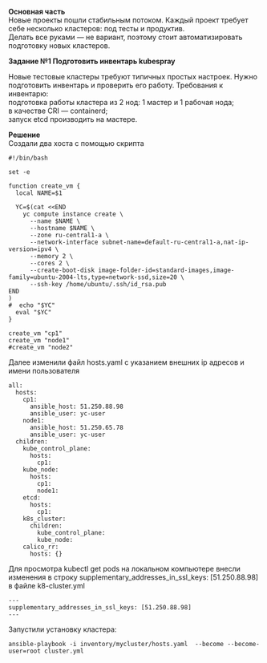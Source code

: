 **Основная часть**     
Новые проекты пошли стабильным потоком. Каждый проект требует себе несколько кластеров: под тесты и продуктив.    
Делать все руками — не вариант, поэтому стоит автоматизировать подготовку новых кластеров.      
    
**Задание №1 Подготовить инвентарь kubespray**     
   
Новые тестовые кластеры требуют типичных простых настроек. Нужно подготовить инвентарь и проверить его работу. Требования к инвентарю:    
подготовка работы кластера из 2 нод: 1 мастер и 1 рабочая нода;      
в качестве CRI — containerd;     
запуск etcd производить на мастере.    
 
    
**Решение**   
Создали два хоста с помощью скрипта    
```
#!/bin/bash

set -e

function create_vm {
  local NAME=$1

  YC=$(cat <<END
    yc compute instance create \
      --name $NAME \
      --hostname $NAME \
      --zone ru-central1-a \
      --network-interface subnet-name=default-ru-central1-a,nat-ip-version=ipv4 \
      --memory 2 \
      --cores 2 \
      --create-boot-disk image-folder-id=standard-images,image-family=ubuntu-2004-lts,type=network-ssd,size=20 \
      --ssh-key /home/ubuntu/.ssh/id_rsa.pub
END
)
#  echo "$YC"
  eval "$YC"
}

create_vm "cp1"
create_vm "node1"
#create_vm "node2"
```
    
Далее изменили файл hosts.yaml с указанием внешних ip адресов и имени пользователя      
```
all:
  hosts:
    cp1:
      ansible_host: 51.250.88.98
      ansible_user: yc-user
    node1:
      ansible_host: 51.250.65.78
      ansible_user: yc-user
  children:
    kube_control_plane:
      hosts:
        cp1:
    kube_node:
      hosts:
        cp1:
        node1:
    etcd:
      hosts:
        cp1:
    k8s_cluster:
      children:
        kube_control_plane:
        kube_node:
    calico_rr:
      hosts: {}

```
Для просмотра kubectl get pods на локальном компьютере внесли изменения в строку supplementary_addresses_in_ssl_keys: [51.250.88.98] в файле k8-cluster.yml
```
---
supplementary_addresses_in_ssl_keys: [51.250.88.98]
---
```
Запустили установку кластера:
```
ansible-playbook -i inventory/mycluster/hosts.yaml  --become --become-user=root cluster.yml
```
